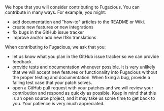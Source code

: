 We hope that you will consider contributing to Fugacious. You can contribute in many ways. For example, you might:

* add documentation and "how-to" articles to the README or Wiki.
* create new features or new integrations
* fix bugs in the GitHub issue tracker
* improve and/or add new I18n translations

When contributing to Fugacious, we ask that you:

* let us know what you plan in the GitHub issue tracker so we can provide feedback. 
* provide tests and documentation whenever possible. It is very unlikely that we will accept new features or functionality into Fugacious without the proper testing and documentation. When fixing a bug, provide a failing test case that your patch solves. 
* open a GitHub pull request with your patches and we will review your contribution and respond as quickly as possible. Keep in mind that this is an open source project, and it may take us some time to get back to you. Your patience is very much appreciated. 
